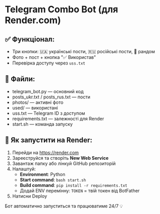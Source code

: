 # Telegram Combo Bot (для Render.com)

## ✅ Функціонал:
- Три кнопки: 🇺🇦 українські пости, 🇷🇺 російські пости, 🔀 рандом
- Фото + пост + кнопка "✅ Використав"
- Перевірка доступу через `uss.txt`

## 📂 Файли:
- telegram_bot.py — основний код
- posts_ukr.txt / posts_rus.txt — пости
- photos/ — активні фото
- used/ — використані
- uss.txt — Telegram ID з доступом
- requirements.txt — залежності для Render
- start.sh — команда запуску

## 🚀 Як запустити на Render:
1. Перейди на https://render.com
2. Зареєструйся та створіть **New Web Service**
3. Завантаж папку або лінкуй GitHub репозиторій
4. Налаштуй:
   - **Environment**: Python
   - **Start command**: `bash start.sh`
   - **Build command**: `pip install -r requirements.txt`
   - Додай ENV перемінну: `TOKEN` = твій токен від BotFather
5. Натисни Deploy

Бот автоматично запуститься та працюватиме 24/7 💡
